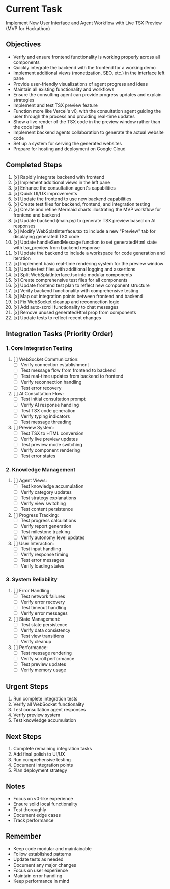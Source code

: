 # Current Task

Implement New User Interface and Agent Workflow with Live TSX Preview (MVP for Hackathon)

## Objectives
- Verify and ensure frontend functionality is working properly across all components
- Quickly integrate the backend with the frontend for a working demo
- Implement additional views (monetization, SEO, etc.) in the interface left pane
- Provide user-friendly visualizations of agent progress and ideas
- Maintain all existing functionality and workflows
- Ensure the consulting agent can provide progress updates and explain strategies
- Implement and test TSX preview feature
- Function more like Vercel's v0, with the consultation agent guiding the user through the process and providing real-time updates
- Show a live render of the TSX code in the preview window rather than the code itself
- Implement backend agents collaboration to generate the actual website code
- Set up a system for serving the generated websites
- Prepare for hosting and deployment on Google Cloud

## Completed Steps
1. [x] Rapidly integrate backend with frontend
2. [x] Implement additional views in the left pane
3. [x] Enhance the consultation agent's capabilities
4. [x] Quick UI/UX improvements
5. [x] Update the frontend to use new backend capabilities
6. [x] Create test files for backend, frontend, and integration testing
7. [x] Create and refine Mermaid charts illustrating the MVP workflow for frontend and backend
8. [x] Update backend (main.py) to generate TSX preview based on AI responses
9. [x] Modify WebSplatInterface.tsx to include a new "Preview" tab for displaying generated TSX code
10. [x] Update handleSendMessage function to set generatedHtml state with tsx_preview from backend response
11. [x] Update the backend to include a workspace for code generation and iteration
12. [x] Implement basic real-time rendering system for the preview window
13. [x] Update test files with additional logging and assertions
14. [x] Split WebSplatInterface.tsx into modular components
15. [x] Create comprehensive test files for all components
16. [x] Update frontend test plan to reflect new component structure
17. [x] Verify backend functionality with comprehensive testing
18. [x] Map out integration points between frontend and backend
19. [x] Fix WebSocket cleanup and reconnection logic
20. [x] Add auto-scroll functionality to chat messages
21. [x] Remove unused generatedHtml prop from components
22. [x] Update tests to reflect recent changes

## Integration Tasks (Priority Order)

### 1. Core Integration Testing
1. [ ] WebSocket Communication:
   - [ ] Verify connection establishment
   - [ ] Test message flow from frontend to backend
   - [ ] Test real-time updates from backend to frontend
   - [ ] Verify reconnection handling
   - [ ] Test error recovery

2. [ ] AI Consultation Flow:
   - [ ] Test initial consultation prompt
   - [ ] Verify AI response handling
   - [ ] Test TSX code generation
   - [ ] Verify typing indicators
   - [ ] Test message threading

3. [ ] Preview System:
   - [ ] Test TSX to HTML conversion
   - [ ] Verify live preview updates
   - [ ] Test preview mode switching
   - [ ] Verify component rendering
   - [ ] Test error states

### 2. Knowledge Management
1. [ ] Agent Views:
   - [ ] Test knowledge accumulation
   - [ ] Verify category updates
   - [ ] Test strategy explanations
   - [ ] Verify view switching
   - [ ] Test content persistence

2. [ ] Progress Tracking:
   - [ ] Test progress calculations
   - [ ] Verify report generation
   - [ ] Test milestone tracking
   - [ ] Verify autonomy level updates

3. [ ] User Interaction:
   - [ ] Test input handling
   - [ ] Verify response timing
   - [ ] Test error messages
   - [ ] Verify loading states

### 3. System Reliability
1. [ ] Error Handling:
   - [ ] Test network failures
   - [ ] Verify error recovery
   - [ ] Test timeout handling
   - [ ] Verify error messages

2. [ ] State Management:
   - [ ] Test state persistence
   - [ ] Verify data consistency
   - [ ] Test view transitions
   - [ ] Verify cleanup

3. [ ] Performance:
   - [ ] Test message rendering
   - [ ] Verify scroll performance
   - [ ] Test preview updates
   - [ ] Verify memory usage

## Urgent Steps
1. Run complete integration tests
2. Verify all WebSocket functionality
3. Test consultation agent responses
4. Verify preview system
5. Test knowledge accumulation

## Next Steps
1. Complete remaining integration tasks
2. Add final polish to UI/UX
3. Run comprehensive testing
4. Document integration points
5. Plan deployment strategy

## Notes
- Focus on v0-like experience
- Ensure solid local functionality
- Test thoroughly
- Document edge cases
- Track performance

## Remember
- Keep code modular and maintainable
- Follow established patterns
- Update tests as needed
- Document any major changes
- Focus on user experience
- Maintain error handling
- Keep performance in mind

